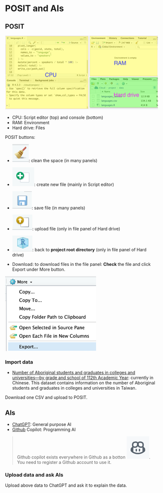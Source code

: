 
# POSIT and AIs

## POSIT

![](../img/2024-09-14-09-13-41.png)

  - CPU: Script editor (top) and console (bottom)
  - RAM: Environment
  - Hard drive: Files

POSIT buttons:

  - ![](../img/2025-02-26-14-13-43.png): clean the space (in many panels) 
  - ![](../img/2025-02-26-14-57-44.png): create new file (mainly in Script editor)
  - ![](../img/2025-02-26-14-14-35.png): save file (in many panels) 
  - ![](../img/2025-02-26-14-26-54.png): upload file (only in file panel of Hard drive)
  - ![](../img/2025-02-26-14-16-37.png): back to **project root directory** (only in file panel of Hard drive)
  
  - Download: to download files in the file panel: **Check** the file and click Export under More button.

<img src="../img/2025-02-26-14-54-36.png" alt="Download files in the file panel" width="300px">

### Import data


  - [Number of Aboriginal students and graduates in colleges and universities—by grade and school of 112th Academic Year](https://data.gov.tw/dataset/33514): currently in Chinese. This dataset contains information on the number of Aboriginal students and graduates in colleges and universities in Taiwan.
  
  Download one CSV and upload to POSIT.

## AIs

  - [ChatGPT](https://chatgpt.com): General purpose AI  
  - [Github](https://github.com) Copilot: Programming AI

> Github copilot exists everywhere in Github as a botton  ![](../img/2025-02-26-14-10-33.png).
> You need to register a Github account to use it.

### Upload data and ask AIs

Upload above data to ChatGPT and ask it to explain the data.